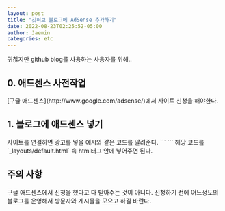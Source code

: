 ```yaml
---
layout: post
title: "깃허브 블로그에 AdSense 추가하기"
date: 2022-08-23T02:25:52-05:00
author: Jaemin
categories: etc
---
```


귀찮지만 github blog를 사용하는 사용자를 위해..

<h2>0. 애드센스 사전작업</h2>
[구글 애드센스](http://www.google.com/adsense/)에서 사이트 신청을 해야한다.

<h2>1. 블로그에 애드센스 넣기</h2>
사이트를 연결하면 광고를 넣을 예시와 같은 코드를 알려준다.
```
    <script async src="https://pagead2.googlesyndication.com/pagead/js/adsbygoogle.js?client=ca-pub-1647799186209550"
     crossorigin="anonymous">
     </script>
```
해당 코드를 `_layouts/default.html` 속 html태그 안에 넣어주면 된다.

<h2>주의 사항</h2>
구글 애드센스에서 신청을 했다고 다 받아주는 것이 아니다. 
신청하기 전에 어느정도의 블로그를 운영해서 방문자와 게시물을 모으고 하길 바란다.

